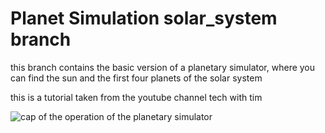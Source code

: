 # Planet Simulation solar_system branch

this branch contains the basic version of a planetary simulator, where you can find the sun and the first four planets of the solar system

this is a tutorial taken from the youtube channel tech with tim

![cap of the operation of the planetary simulator](assets/img/cap_of_the_operation_planetary_simulator_solar_system.jpg)